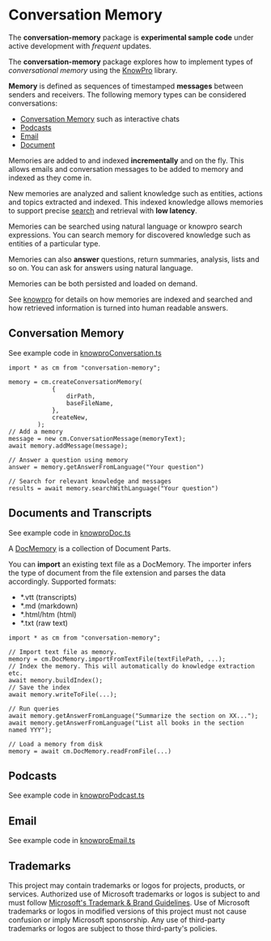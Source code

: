 # Conversation Memory

The **conversation-memory** package is **experimental sample code** under active development with _frequent_ updates.

The **conversation-memory** package explores how to implement types of _conversational memory_ using the [KnowPro](../../knowPro/README.md) library.

**Memory** is defined as sequences of timestamped **messages** between senders and receivers. The following memory types can be considered conversations:

- [Conversation Memory](./src/conversationMemory.ts) such as interactive chats
- [Podcasts](./src/podcast.ts)
- [Email](./src/emailMemory.ts)
- [Document](./src/docMemory.ts)

Memories are added to and indexed **incrementally** and on the fly. This allows emails and conversation messages to be added to memory and indexed as they come in.

New memories are analyzed and salient knowledge such as entities, actions and topics extracted and indexed. This indexed knowledge allows memories to support precise [search](./src/memory.ts#search) and retrieval with **low latency**.

Memories can be searched using natural language or knowpro search expressions. You can search memory for discovered knowledge such as entities of a particular type.

Memories can also **answer** questions, return summaries, analysis, lists and so on. You can ask for answers using natural language.

Memories can be both persisted and loaded on demand.

See [knowpro](../../knowPro/README.md) for details on how memories are indexed and searched and how retrieved information is turned into human readable answers.

## Conversation Memory

See example code in [knowproConversation.ts](../../../examples/chat/src/memory/knowproConversation.ts)

```
import * as cm from "conversation-memory";

memory = cm.createConversationMemory(
            {
                dirPath,
                baseFileName,
            },
            createNew,
        );
// Add a memory
message = new cm.ConversationMessage(memoryText);
await memory.addMessage(message);

// Answer a question using memory
answer = memory.getAnswerFromLanguage("Your question")

// Search for relevant knowledge and messages
results = await memory.searchWithLanguage("Your question")
```

## Documents and Transcripts

See example code in [knowproDoc.ts](../../../examples/chat/src/memory/knowproDoc.ts)

A [DocMemory](../conversation/src/docMemory.ts) is a collection of Document Parts.

You can **import** an existing text file as a DocMemory. The importer infers the type of document from the file extension and parses the data accordingly. Supported formats:

- \*.vtt (transcripts)
- \*.md (markdown)
- \*.html/htm (html)
- \*.txt (raw text)

```
import * as cm from "conversation-memory";

// Import text file as memory.
memory = cm.DocMemory.importFromTextFile(textFilePath, ...);
// Index the memory. This will automatically do knowledge extraction etc.
await memory.buildIndex();
// Save the index
await memory.writeToFile(...);

// Run queries
await memory.getAnswerFromLanguage("Summarize the section on XX...");
await memory.getAnswerFromLanguage("List all books in the section named YYY");

// Load a memory from disk
memory = await cm.DocMemory.readFromFile(...)

```

## Podcasts

See example code in [knowproPodcast.ts](../../../examples/chat/src/memory/knowproPodcast.ts)

## Email

See example code in [knowproEmail.ts](../../../examples/chat/src/memory/knowproEmail.ts)

## Trademarks

This project may contain trademarks or logos for projects, products, or services. Authorized use of Microsoft
trademarks or logos is subject to and must follow
[Microsoft's Trademark & Brand Guidelines](https://www.microsoft.com/en-us/legal/intellectualproperty/trademarks/usage/general).
Use of Microsoft trademarks or logos in modified versions of this project must not cause confusion or imply Microsoft sponsorship.
Any use of third-party trademarks or logos are subject to those third-party's policies.
